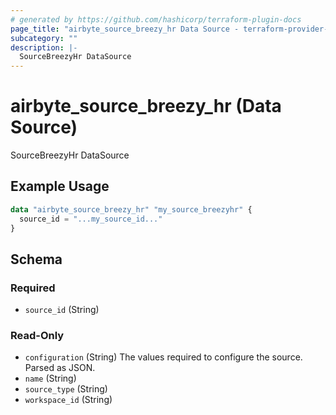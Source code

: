 ```yaml
---
# generated by https://github.com/hashicorp/terraform-plugin-docs
page_title: "airbyte_source_breezy_hr Data Source - terraform-provider-airbyte"
subcategory: ""
description: |-
  SourceBreezyHr DataSource
---
```


# airbyte_source_breezy_hr (Data Source)

SourceBreezyHr DataSource

## Example Usage

```terraform
data "airbyte_source_breezy_hr" "my_source_breezyhr" {
  source_id = "...my_source_id..."
}
```

<!-- schema generated by tfplugindocs -->
## Schema

### Required

- `source_id` (String)

### Read-Only

- `configuration` (String) The values required to configure the source. Parsed as JSON.
- `name` (String)
- `source_type` (String)
- `workspace_id` (String)


